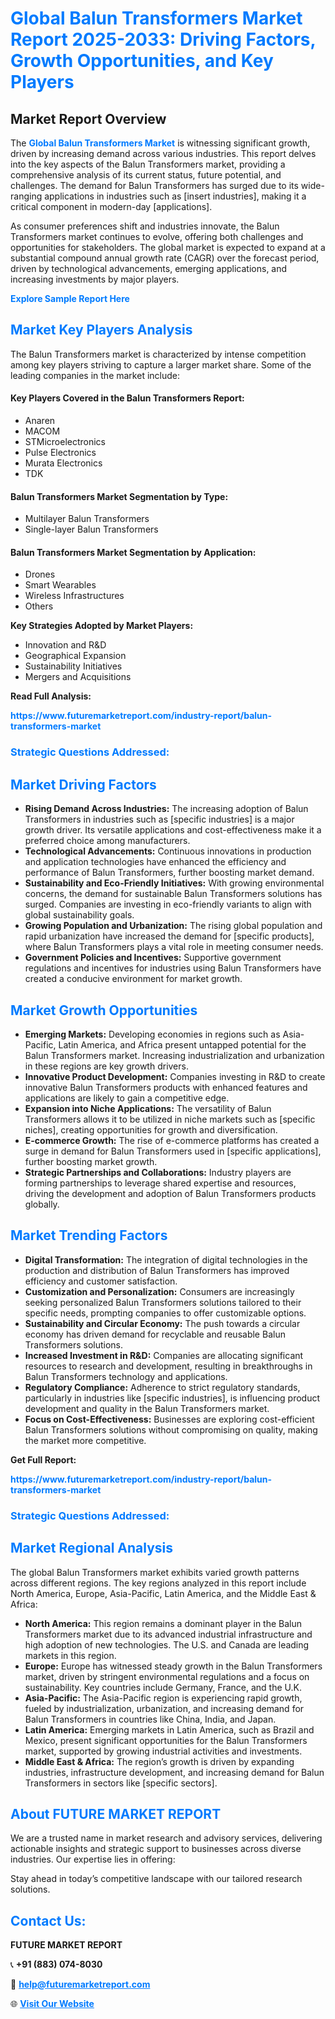 <h1 style="color: #007BFF;">Global Balun Transformers Market Report 2025-2033: Driving Factors, Growth Opportunities, and Key Players</h1>

<section id="overview">
<h2>Market Report Overview</h2>
<p>The <a href="https://www.futuremarketreport.com/industry-report/balun-transformers-market" style="color: #007BFF; text-decoration: none;"><strong>Global Balun Transformers Market</strong></a> is witnessing significant growth, driven by increasing demand across various industries. This report delves into the key aspects of the Balun Transformers market, providing a comprehensive analysis of its current status, future potential, and challenges. The demand for Balun Transformers has surged due to its wide-ranging applications in industries such as [insert industries], making it a critical component in modern-day [applications].</p>
<p>As consumer preferences shift and industries innovate, the Balun Transformers market continues to evolve, offering both challenges and opportunities for stakeholders. The global market is expected to expand at a substantial compound annual growth rate (CAGR) over the forecast period, driven by technological advancements, emerging applications, and increasing investments by major players.</p>
</section>

<section id="overview">
<p><a href="https://www.futuremarketreport.com/request-sample/reportId=115259" style="color: #007BFF; text-decoration: none;"><strong>Explore Sample Report Here</strong></a></p>
</section>

<section id="key-players">
<h2 style="color: #007BFF;">Market Key Players Analysis</h2>
<p>The Balun Transformers market is characterized by intense competition among key players striving to capture a larger market share. Some of the leading companies in the market include:</p>
<h4>Key Players Covered in the Balun Transformers Report:</h4>
<ul><li>Anaren</li><li>MACOM</li><li>STMicroelectronics</li><li>Pulse Electronics</li><li>Murata Electronics</li><li>TDK</li></ul>
<h4>Balun Transformers Market Segmentation by Type:</h4>
<ul><li>Multilayer Balun Transformers</li><li>Single-layer Balun Transformers</li></ul>

<h4>Balun Transformers Market Segmentation by Application:</h4>
<ul><li>Drones</li><li>Smart Wearables</li><li>Wireless Infrastructures</li><li>Others</li></ul>
<p><strong>Key Strategies Adopted by Market Players:</strong></p>
<ul>
<li>Innovation and R&D</li>
<li>Geographical Expansion</li>
<li>Sustainability Initiatives</li>
<li>Mergers and Acquisitions</li>
</ul>
</section>

<section>
<p><strong>Read Full Analysis: </strong></p><a href="https://www.futuremarketreport.com/industry-report/balun-transformers-market" style="color: #007BFF; text-decoration: none;"><strong>https://www.futuremarketreport.com/industry-report/balun-transformers-market</strong></a>
<h3 style="color: #007BFF;">Strategic Questions Addressed:</h3>
</section>

<section id="driving-factors">
<h2 style="color: #007BFF;">Market Driving Factors</h2>
<ul>
<li><strong>Rising Demand Across Industries:</strong> The increasing adoption of Balun Transformers in industries such as [specific industries] is a major growth driver. Its versatile applications and cost-effectiveness make it a preferred choice among manufacturers.</li>
<li><strong>Technological Advancements:</strong> Continuous innovations in production and application technologies have enhanced the efficiency and performance of Balun Transformers, further boosting market demand.</li>
<li><strong>Sustainability and Eco-Friendly Initiatives:</strong> With growing environmental concerns, the demand for sustainable Balun Transformers solutions has surged. Companies are investing in eco-friendly variants to align with global sustainability goals.</li>
<li><strong>Growing Population and Urbanization:</strong> The rising global population and rapid urbanization have increased the demand for [specific products], where Balun Transformers plays a vital role in meeting consumer needs.</li>
<li><strong>Government Policies and Incentives:</strong> Supportive government regulations and incentives for industries using Balun Transformers have created a conducive environment for market growth.</li>
</ul>
</section>

<section id="growth-opportunities">
<h2 style="color: #007BFF;">Market Growth Opportunities</h2>
<ul>
<li><strong>Emerging Markets:</strong> Developing economies in regions such as Asia-Pacific, Latin America, and Africa present untapped potential for the Balun Transformers market. Increasing industrialization and urbanization in these regions are key growth drivers.</li>
<li><strong>Innovative Product Development:</strong> Companies investing in R&D to create innovative Balun Transformers products with enhanced features and applications are likely to gain a competitive edge.</li>
<li><strong>Expansion into Niche Applications:</strong> The versatility of Balun Transformers allows it to be utilized in niche markets such as [specific niches], creating opportunities for growth and diversification.</li>
<li><strong>E-commerce Growth:</strong> The rise of e-commerce platforms has created a surge in demand for Balun Transformers used in [specific applications], further boosting market growth.</li>
<li><strong>Strategic Partnerships and Collaborations:</strong> Industry players are forming partnerships to leverage shared expertise and resources, driving the development and adoption of Balun Transformers products globally.</li>
</ul>
</section>

<section id="trending-factors">
<h2 style="color: #007BFF;">Market Trending Factors</h2>
<ul>
<li><strong>Digital Transformation:</strong> The integration of digital technologies in the production and distribution of Balun Transformers has improved efficiency and customer satisfaction.</li>
<li><strong>Customization and Personalization:</strong> Consumers are increasingly seeking personalized Balun Transformers solutions tailored to their specific needs, prompting companies to offer customizable options.</li>
<li><strong>Sustainability and Circular Economy:</strong> The push towards a circular economy has driven demand for recyclable and reusable Balun Transformers solutions.</li>
<li><strong>Increased Investment in R&D:</strong> Companies are allocating significant resources to research and development, resulting in breakthroughs in Balun Transformers technology and applications.</li>
<li><strong>Regulatory Compliance:</strong> Adherence to strict regulatory standards, particularly in industries like [specific industries], is influencing product development and quality in the Balun Transformers market.</li>
<li><strong>Focus on Cost-Effectiveness:</strong> Businesses are exploring cost-efficient Balun Transformers solutions without compromising on quality, making the market more competitive.</li>
</ul>
</section>

<section>
<p><strong>Get Full Report: </strong></p><a href="https://www.futuremarketreport.com/industry-report/balun-transformers-market" style="color: #007BFF; text-decoration: none;"><strong>https://www.futuremarketreport.com/industry-report/balun-transformers-market</strong></a>
<h3 style="color: #007BFF;">Strategic Questions Addressed:</h3>
</section>


<section id="regional-analysis">
<h2 style="color: #007BFF;">Market Regional Analysis</h2>
<p>The global Balun Transformers market exhibits varied growth patterns across different regions. The key regions analyzed in this report include North America, Europe, Asia-Pacific, Latin America, and the Middle East & Africa:</p>
<ul>
<li><strong>North America:</strong> This region remains a dominant player in the Balun Transformers market due to its advanced industrial infrastructure and high adoption of new technologies. The U.S. and Canada are leading markets in this region.</li>
<li><strong>Europe:</strong> Europe has witnessed steady growth in the Balun Transformers market, driven by stringent environmental regulations and a focus on sustainability. Key countries include Germany, France, and the U.K.</li>
<li><strong>Asia-Pacific:</strong> The Asia-Pacific region is experiencing rapid growth, fueled by industrialization, urbanization, and increasing demand for Balun Transformers in countries like China, India, and Japan.</li>
<li><strong>Latin America:</strong> Emerging markets in Latin America, such as Brazil and Mexico, present significant opportunities for the Balun Transformers market, supported by growing industrial activities and investments.</li>
<li><strong>Middle East & Africa:</strong> The region’s growth is driven by expanding industries, infrastructure development, and increasing demand for Balun Transformers in sectors like [specific sectors].</li>
</ul>
</section>

<footer>
<h2 style="color: #007BFF;">About FUTURE MARKET REPORT</h2>
<p>We are a trusted name in market research and advisory services, delivering actionable insights and strategic support to businesses across diverse industries. Our expertise lies in offering:</p>

<p>Stay ahead in today’s competitive landscape with our tailored research solutions.</p>

<h2 style="color: #007BFF;">Contact Us:</h2>
<p><strong>FUTURE MARKET REPORT</strong></p>
<p>📞 <strong>+91 (883) 074-8030</strong></p>
<p>📧 <strong><a href="mailto:help@futuremarketreport.com" style="color: #007BFF;">help@futuremarketreport.com</a></strong></p>
<p>🌐 <strong><a href="https://www.futuremarketreport.com/" style="color: #007BFF;">Visit Our Website</a></strong></p>
</footer>